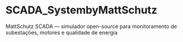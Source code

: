 # SCADA_SystembyMattSchutz
MattSchutz SCADA — simulador open-source para monitoramento de subestações, motores e qualidade de energia
